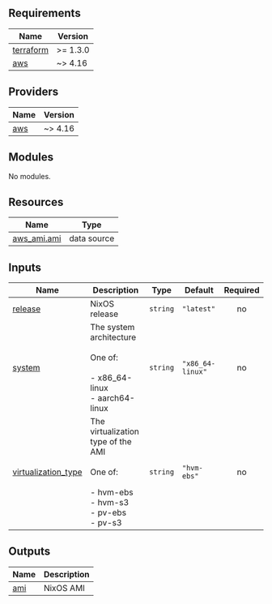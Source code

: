 <!-- BEGIN_TF_DOCS -->
## Requirements

| Name | Version |
|------|---------|
| <a name="requirement_terraform"></a> [terraform](#requirement\_terraform) | >= 1.3.0 |
| <a name="requirement_aws"></a> [aws](#requirement\_aws) | ~> 4.16 |

## Providers

| Name | Version |
|------|---------|
| <a name="provider_aws"></a> [aws](#provider\_aws) | ~> 4.16 |

## Modules

No modules.

## Resources

| Name | Type |
|------|------|
| [aws_ami.ami](https://registry.terraform.io/providers/hashicorp/aws/latest/docs/data-sources/ami) | data source |

## Inputs

| Name | Description | Type | Default | Required |
|------|-------------|------|---------|:--------:|
| <a name="input_release"></a> [release](#input\_release) | NixOS release | `string` | `"latest"` | no |
| <a name="input_system"></a> [system](#input\_system) | The system architecture<br><br>One of:<br><br>- x86\_64-linux<br>- aarch64-linux | `string` | `"x86_64-linux"` | no |
| <a name="input_virtualization_type"></a> [virtualization\_type](#input\_virtualization\_type) | The virtualization type of the AMI<br><br>One of:<br><br>- hvm-ebs<br>- hvm-s3<br>- pv-ebs<br>- pv-s3 | `string` | `"hvm-ebs"` | no |

## Outputs

| Name | Description |
|------|-------------|
| <a name="output_ami"></a> [ami](#output\_ami) | NixOS AMI |
<!-- END_TF_DOCS -->